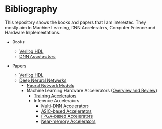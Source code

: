# Bibliography
This repository shows the books and papers that I am interested.
They mostly aim to Machine Learning, DNN Accelerators, Computer Science and Hardware Implementations.


* Books
    * [Verilog HDL](https://github.com/nietzhuang/Bibliography/blob/main/Books/Verilog%20HDL.md)
    * [DNN Accelerators](https://github.com/nietzhuang/Bibliography/blob/main/Books/DNN%20Accelerators.md)

* Papers
   * [Verilog HDL](https://github.com/nietzhuang/Bibliography/blob/main/Papers/Verilog%20HDL.md)
   * [Deep Nerural Networks](https://github.com/nietzhuang/Bibliography/tree/main/Papers/Deep%20Neural%20Networks)
       * [Neural Network Models](https://github.com/nietzhuang/Bibliography/blob/main/Papers/Deep%20Neural%20Networks/Neural%20Network%20models/Neural_network_models.md)
       * Machine Learning Hardware Accelerators ([Overview and Review](https://github.com/nietzhuang/Bibliography/blob/main/Papers/Deep%20Neural%20Networks/Machine%20Learning%20Hardware%20Design/Overview%20and%20review.md))
          * [Training Accelerators](https://github.com/nietzhuang/Bibliography/blob/main/Papers/Deep%20Neural%20Networks/Machine%20Learning%20Hardware%20Design/Training_accelerators.md)
          * Inference Accelerators
              * [Multi-DNN Accelerators](https://github.com/nietzhuang/Bibliography/blob/main/Papers/Deep%20Neural%20Networks/Machine%20Learning%20Hardware%20Design/Multi-DNN%20Accelerators.md)
              * [ASIC-based Accelerators](https://github.com/nietzhuang/Bibliography/blob/main/Papers/Deep%20Neural%20Networks/Machine%20Learning%20Hardware%20Design/ASIC-based_accelerators.md)              
              * [FPGA-based Accelerators](https://github.com/nietzhuang/Bibliography/blob/main/Papers/Deep%20Neural%20Networks/Machine%20Learning%20Hardware%20Design/FPGA-based_acceleators.md)
              * [Near-memory Accelerators](https://github.com/nietzhuang/Bibliography/blob/main/Papers/Deep%20Neural%20Networks/Machine%20Learning%20Hardware%20Design/3D_Memory-based_accelerators.md)
